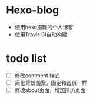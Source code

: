 # Hexo-blog
* 使用hexo搭建的个人博客
* 使用Travis CI自动构建

# todo list
- [ ] 修改comment 样式
- [ ] 简化背景图案，固定和首页一样
- [ ] 修改about页面，增加简历页面
